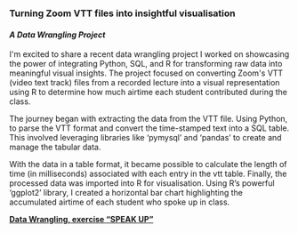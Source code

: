 ### Turning Zoom VTT files into insightful visualisation

#### *A Data Wrangling Project*

I'm excited to share a recent data wrangling project I worked on showcasing the power of integrating Python, SQL, and R for transforming raw data into meaningful visual insights. The project focused on converting Zoom's VTT (video text track) files from a recorded lecture into a visual representation using R to determine how much airtime each student contributed during the class.

The journey began with extracting the data from the VTT file. Using Python, to parse the VTT format and convert the time-stamped text into a SQL table. This involved leveraging libraries like ‘pymysql’ and ‘pandas’ to create and manage the tabular data.

With the data in a table format, it became possible to calculate the length of time (in milliseconds) associated with each entry in the vtt table. Finally, the processed data was imported into R for visualisation. Using R’s powerful ‘ggplot2’ library, I created a horizontal bar chart highlighting the accumulated airtime of each student who spoke up in class.

<a  style="font-weight:bold" href="https://KenYeoKP.github.io/mystuff/3-Data-Wrangling/">Data Wrangling, exercise “SPEAK UP”</a>
